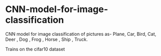 # CNN-model-for-image-classification

CNN model for image classification of pictures as- Plane, Car, Bird, Cat, Deer , Dog , Frog , Horse , Ship , Truck.

Trains on the cifar10 dataset

